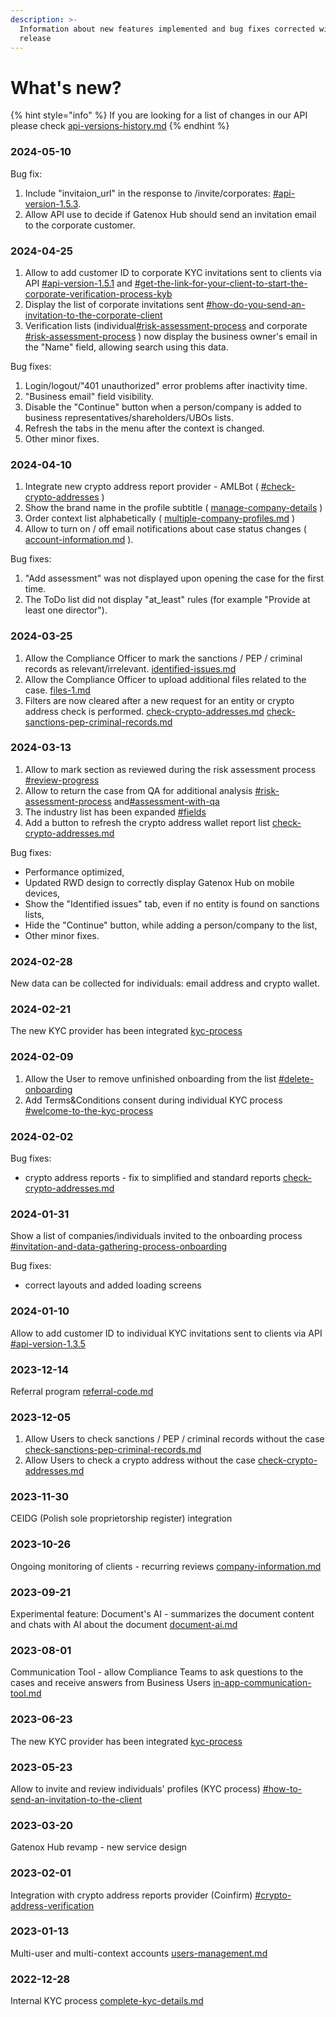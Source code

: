 ```yaml
---
description: >-
  Information about new features implemented and bug fixes corrected within each
  release
---
```


# What's new?

{% hint style="info" %}
If you are looking for a list of changes in our API please check [api-versions-history.md](../gatenox-api/api-reference/api-versions-history.md "mention")
{% endhint %}

### 2024-05-10

Bug fix:

1. Include "invitaion\_url" in the response to /invite/corporates: [#api-version-1.5.3](../gatenox-api/api-reference/api-versions-history.md#api-version-1.5.3 "mention").
2. Allow API use to decide if Gatenox Hub should send an invitation email to the corporate customer.

### 2024-04-25

1. Allow to add customer ID to corporate KYC invitations sent to clients via API [#api-version-1.5.1](../gatenox-api/api-reference/api-versions-history.md#api-version-1.5.1 "mention") and [#get-the-link-for-your-client-to-start-the-corporate-verification-process-kyb](../gatenox-api/api-reference/corporate-verifications.md#get-the-link-for-your-client-to-start-the-corporate-verification-process-kyb "mention")
2. Display the list of corporate invitations sent  [#how-do-you-send-an-invitation-to-the-corporate-client](../compliance-cloud-how-to/cases-management/corporate-verifications.md#how-do-you-send-an-invitation-to-the-corporate-client "mention")
3. Verification lists (individual[#risk-assessment-process](../compliance-cloud-how-to/cases-management/individual-verifications.md#risk-assessment-process "mention") and corporate [#risk-assessment-process](../compliance-cloud-how-to/cases-management/corporate-verifications.md#risk-assessment-process "mention") ) now display the business owner's email in the "Name" field, allowing search using this data.

Bug fixes:

1. Login/logout/"401 unauthorized" error problems after inactivity time.
2. "Business email" field visibility.
3. Disable the "Continue" button when a person/company is added to business representatives/shareholders/UBOs lists.
4. Refresh the tabs in the menu after the context is changed.
5. Other minor fixes.

### 2024-04-10

1. Integrate new crypto address report provider - AMLBot ( [#check-crypto-addresses](../compliance-cloud-how-to/comprehensive-screening/#check-crypto-addresses "mention") )
2. Show the brand name in the profile subtitle ( [manage-company-details](../id-node-how-to/create-and-complete-company-profile/manage-company-details/ "mention") )
3. Order context list alphabetically ( [multiple-company-profiles.md](../compliance-cloud-how-to/multiple-company-profiles.md "mention") )
4. Allow to turn on / off email notifications about case status changes ( [account-information.md](../general-settings/account-information.md "mention") ).

Bug fixes:

1. "Add assessment" was not displayed upon opening the case for the first time.
2. The ToDo list did not display "at\_least" rules (for example "Provide at least one director").

### 2024-03-25

1. Allow the Compliance Officer to mark the sanctions / PEP / criminal records as relevant/irrelevant. [identified-issues.md](../compliance-cloud-how-to/risk-assessment/identified-issues.md "mention")
2. Allow the Compliance Officer to upload additional files related to the case. [files-1.md](../compliance-cloud-how-to/risk-assessment/files-1.md "mention")
3. Filters are now cleared after a new request for an entity or crypto address check is performed. [check-crypto-addresses.md](../compliance-cloud-how-to/comprehensive-screening/check-crypto-addresses.md "mention") [check-sanctions-pep-criminal-records.md](../compliance-cloud-how-to/comprehensive-screening/check-sanctions-pep-criminal-records.md "mention")

### 2024-03-13

1. Allow to mark section as reviewed during the risk assessment process [#review-progress](../compliance-cloud-how-to/risk-assessment/#review-progress "mention")
2. Allow to return the case from QA for additional analysis [#risk-assessment-process](../compliance-cloud-how-to/cases-management/corporate-verifications.md#risk-assessment-process "mention") and[#assessment-with-qa](../compliance-cloud-how-to/risk-assessment/final-assessment.md#assessment-with-qa "mention")
3. The industry list has been expanded  [#fields](../id-node-how-to/create-and-complete-company-profile/manage-company-details/business-details.md#fields "mention")
4. Add a button to refresh the crypto address wallet report list [check-crypto-addresses.md](../compliance-cloud-how-to/comprehensive-screening/check-crypto-addresses.md "mention")

Bug fixes:

* Performance optimized,
* Updated RWD design to correctly display Gatenox Hub on mobile devices,
* Show the "Identified issues" tab, even if no entity is found on sanctions lists,
* Hide the "Continue" button, while adding a person/company to the list,
* Other minor fixes.

### 2024-02-28

New data can be collected for individuals: email address and crypto wallet.

### 2024-02-21

The new KYC provider has been integrated [kyc-process](../id-node-how-to/kyc-process/ "mention")

### 2024-02-09

1. Allow the User to remove unfinished onboarding from the list [#delete-onboarding](../id-node-how-to/share-company-profile/start-onboarding.md#delete-onboarding "mention")
2. Add Terms\&Conditions consent during individual KYC process [#welcome-to-the-kyc-process](../id-node-how-to/i-received-email-from-gatenox/invitation-for-kyc.md#welcome-to-the-kyc-process "mention")

### 2024-02-02

Bug fixes:

* crypto address reports - fix to simplified and standard reports [check-crypto-addresses.md](../compliance-cloud-how-to/comprehensive-screening/check-crypto-addresses.md "mention")

### 2024-01-31

Show a list of companies/individuals invited to the onboarding process [#invitation-and-data-gathering-process-onboarding](../compliance-cloud-how-to/cases-management/corporate-verifications.md#invitation-and-data-gathering-process-onboarding "mention")

Bug fixes:

* correct layouts and added loading screens

### 2024-01-10

Allow to add customer ID to individual KYC invitations sent to clients via API [#api-version-1.3.5](../gatenox-api/api-reference/api-versions-history.md#api-version-1.3.5 "mention")

### 2023-12-14

Referral program [referral-code.md](../compliance-cloud-how-to/start-onboarding-customers-with-gatenox/referral-code.md "mention")

### 2023-12-05

1. Allow Users to check sanctions / PEP / criminal records without the case [check-sanctions-pep-criminal-records.md](../compliance-cloud-how-to/comprehensive-screening/check-sanctions-pep-criminal-records.md "mention")
2. Allow Users to check a crypto address without the case [check-crypto-addresses.md](../compliance-cloud-how-to/comprehensive-screening/check-crypto-addresses.md "mention")

### 2023-11-30

CEIDG (Polish sole proprietorship register) integration

### 2023-10-26

Ongoing monitoring of clients - recurring reviews [company-information.md](../general-settings/company-information.md "mention")

### 2023-09-21

Experimental feature: Document's AI - summarizes the document content and chats with AI about the document [document-ai.md](../compliance-cloud-how-to/risk-assessment/document-ai.md "mention")

### 2023-08-01

Communication Tool - allow Compliance Teams to ask questions to the cases and receive answers from Business Users [in-app-communication-tool.md](../compliance-cloud-how-to/risk-assessment/in-app-communication-tool.md "mention")

### 2023-06-23

The new KYC provider has been integrated [kyc-process](../id-node-how-to/kyc-process/ "mention")

### 2023-05-23

Allow to invite and review individuals' profiles (KYC process) [#how-to-send-an-invitation-to-the-client](../compliance-cloud-how-to/cases-management/individual-verifications.md#how-to-send-an-invitation-to-the-client "mention")

### 2023-03-20

Gatenox Hub revamp - new service design

### 2023-02-01

Integration with crypto address reports provider (Coinfirm) [#crypto-address-verification](../compliance-cloud-how-to/risk-assessment/company-details.md#crypto-address-verification "mention")

### 2023-01-13

Multi-user and multi-context accounts [users-management.md](../general-settings/users-management.md "mention")

### 2022-12-28

Internal KYC process [complete-kyc-details.md](../id-node-how-to/kyc-process/complete-kyc-details.md "mention")

